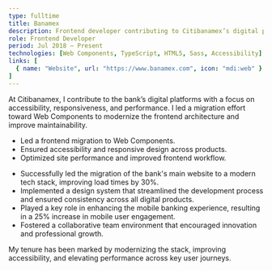 ```yaml
---
type: fulltime
title: Banamex
description: Frontend developer contributing to Citibanamex’s digital platforms with a focus on accessibility, responsiveness, and performance; led a migration toward Web Components to modernize the architecture and improve maintainability across products.
role: Frontend Developer
period: Jul 2018 – Present
technologies: [Web Components, TypeScript, HTML5, Sass, Accessibility]
links: [
  { name: "Website", url: "https://www.banamex.com", icon: "mdi:web" }
]
---
```


<Grid :cols="1" :md="2" :lg="2">
  <Card title="Overview">
    At Citibanamex, I contribute to the bank’s digital platforms with a focus on accessibility, responsiveness, and performance. I led a migration effort toward Web Components to modernize the frontend architecture and improve maintainability.
  </Card>
  <Card title="Key Responsibilities">
    <ul>
      <li>Led a frontend migration to Web Components.</li>
      <li>Ensured accessibility and responsive design across products.</li>
      <li>Optimized site performance and improved frontend workflow.</li>
    </ul>
  </Card>
</Grid>

<Card title="Achievements">
  <ul>
    <li>Successfully led the migration of the bank's main website to a modern tech stack, improving load times by 30%.</li>
    <li>Implemented a design system that streamlined the development process and ensured consistency across all digital products.</li>
    <li>Played a key role in enhancing the mobile banking experience, resulting in a 25% increase in mobile user engagement.</li>
    <li>Fostered a collaborative team environment that encouraged innovation and professional growth.</li>
  </ul>
  
</Card>

<Quote author="Summary">
  My tenure has been marked by modernizing the stack, improving accessibility, and elevating performance across key user journeys.
</Quote>
